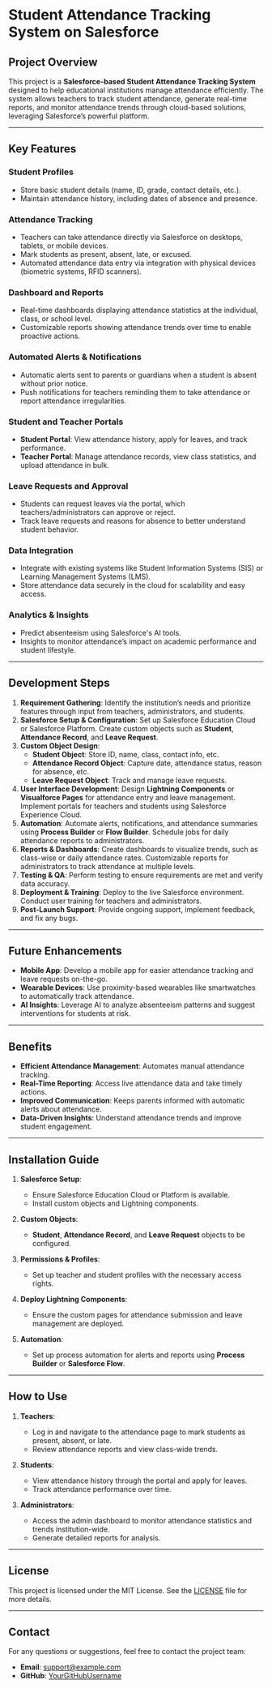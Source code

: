 # Student Attendance Tracking System on Salesforce

## Project Overview
This project is a **Salesforce-based Student Attendance Tracking System** designed to help educational institutions manage attendance efficiently. The system allows teachers to track student attendance, generate real-time reports, and monitor attendance trends through cloud-based solutions, leveraging Salesforce’s powerful platform.

---

## Key Features

### Student Profiles
- Store basic student details (name, ID, grade, contact details, etc.).
- Maintain attendance history, including dates of absence and presence.

### Attendance Tracking
- Teachers can take attendance directly via Salesforce on desktops, tablets, or mobile devices.
- Mark students as present, absent, late, or excused.
- Automated attendance data entry via integration with physical devices (biometric systems, RFID scanners).

### Dashboard and Reports
- Real-time dashboards displaying attendance statistics at the individual, class, or school level.
- Customizable reports showing attendance trends over time to enable proactive actions.

### Automated Alerts & Notifications
- Automatic alerts sent to parents or guardians when a student is absent without prior notice.
- Push notifications for teachers reminding them to take attendance or report attendance irregularities.

### Student and Teacher Portals
- **Student Portal**: View attendance history, apply for leaves, and track performance.
- **Teacher Portal**: Manage attendance records, view class statistics, and upload attendance in bulk.

### Leave Requests and Approval
- Students can request leaves via the portal, which teachers/administrators can approve or reject.
- Track leave requests and reasons for absence to better understand student behavior.

### Data Integration
- Integrate with existing systems like Student Information Systems (SIS) or Learning Management Systems (LMS).
- Store attendance data securely in the cloud for scalability and easy access.

### Analytics & Insights
- Predict absenteeism using Salesforce's AI tools.
- Insights to monitor attendance’s impact on academic performance and student lifestyle.

---

## Development Steps

1. **Requirement Gathering**: Identify the institution’s needs and prioritize features through input from teachers, administrators, and students.
2. **Salesforce Setup & Configuration**: Set up Salesforce Education Cloud or Salesforce Platform. Create custom objects such as **Student**, **Attendance Record**, and **Leave Request**.
3. **Custom Object Design**:
   - **Student Object**: Store ID, name, class, contact info, etc.
   - **Attendance Record Object**: Capture date, attendance status, reason for absence, etc.
   - **Leave Request Object**: Track and manage leave requests.
4. **User Interface Development**: Design **Lightning Components** or **Visualforce Pages** for attendance entry and leave management. Implement portals for teachers and students using Salesforce Experience Cloud.
5. **Automation**: Automate alerts, notifications, and attendance summaries using **Process Builder** or **Flow Builder**. Schedule jobs for daily attendance reports to administrators.
6. **Reports & Dashboards**: Create dashboards to visualize trends, such as class-wise or daily attendance rates. Customizable reports for administrators to track attendance at multiple levels.
7. **Testing & QA**: Perform testing to ensure requirements are met and verify data accuracy.
8. **Deployment & Training**: Deploy to the live Salesforce environment. Conduct user training for teachers and administrators.
9. **Post-Launch Support**: Provide ongoing support, implement feedback, and fix any bugs.

---

## Future Enhancements
- **Mobile App**: Develop a mobile app for easier attendance tracking and leave requests on-the-go.
- **Wearable Devices**: Use proximity-based wearables like smartwatches to automatically track attendance.
- **AI Insights**: Leverage AI to analyze absenteeism patterns and suggest interventions for students at risk.

---

## Benefits
- **Efficient Attendance Management**: Automates manual attendance tracking.
- **Real-Time Reporting**: Access live attendance data and take timely actions.
- **Improved Communication**: Keeps parents informed with automatic alerts about attendance.
- **Data-Driven Insights**: Understand attendance trends and improve student engagement.

---

## Installation Guide

1. **Salesforce Setup**:
   - Ensure Salesforce Education Cloud or Platform is available.
   - Install custom objects and Lightning components.

2. **Custom Objects**:
   - **Student**, **Attendance Record**, and **Leave Request** objects to be configured.
   
3. **Permissions & Profiles**:
   - Set up teacher and student profiles with the necessary access rights.

4. **Deploy Lightning Components**:
   - Ensure the custom pages for attendance submission and leave management are deployed.

5. **Automation**:
   - Set up process automation for alerts and reports using **Process Builder** or **Salesforce Flow**.

---

## How to Use

1. **Teachers**:
   - Log in and navigate to the attendance page to mark students as present, absent, or late.
   - Review attendance reports and view class-wide trends.

2. **Students**:
   - View attendance history through the portal and apply for leaves.
   - Track attendance performance over time.

3. **Administrators**:
   - Access the admin dashboard to monitor attendance statistics and trends institution-wide.
   - Generate detailed reports for analysis.

---

## License
This project is licensed under the MIT License. See the [LICENSE](LICENSE) file for more details.

---

## Contact
For any questions or suggestions, feel free to contact the project team:
- **Email**: support@example.com
- **GitHub**: [YourGitHubUsername](https://github.com/YourGitHubUsername)
